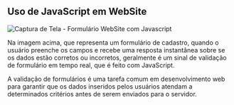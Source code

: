 ## Uso de JavaScript em WebSite

![Captura de Tela - Formulário WebSite com Javascript](https://res.cloudinary.com/dmzbuztfw/image/upload/v1699109047/GitHub_Images/Captura_de_tela_Formul%C3%A1rio_em_WebSite_iujq7b.png)

Na imagem acima, que representa um formulário de cadastro, quando o usuário preenche os campos e recebe uma resposta instantânea sobre se os dados estão corretos ou incorretos, geralmente é um sinal de validação de formulário em tempo real, que é feito com JavaScript.

A validação de formulários é uma tarefa comum em desenvolvimento web para garantir que os dados inseridos pelos usuários atendam a determinados critérios antes de serem enviados para o servidor.